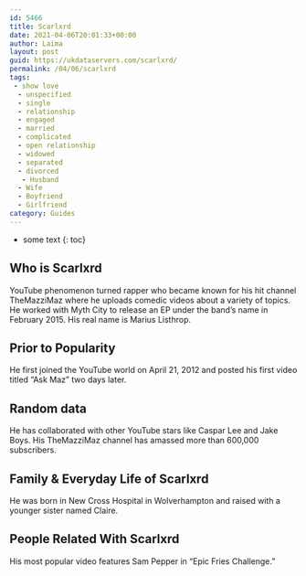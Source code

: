 ```yaml
---
id: 5466
title: Scarlxrd
date: 2021-04-06T20:01:33+00:00
author: Laima
layout: post
guid: https://ukdataservers.com/scarlxrd/
permalink: /04/06/scarlxrd
tags:
 - show love
  - unspecified
  - single
  - relationship
  - engaged
  - married
  - complicated
  - open relationship
  - widowed
  - separated
  - divorced
   - Husband
  - Wife
  - Boyfriend
  - Girlfriend
category: Guides
---
```


* some text
{: toc}


## Who is Scarlxrd
                  
                  
                  
YouTube phenomenon turned rapper who became known for his hit channel TheMazziMaz where he uploads comedic videos about a variety of topics. He worked with Myth City to release an EP under the band&#8217;s name in February 2015. His real name is Marius Listhrop. 
                  
              
            
              
            
                
                
                
## Prior to Popularity
                  
                  
                  
He first joined the YouTube world on April 21, 2012 and posted his first video titled &#8220;Ask Maz&#8221; two days later. 
                  
              
            
              
            
                
                
                
## Random data
                  
                  
                  
He has collaborated with other YouTube stars like Caspar Lee and Jake Boys. His TheMazziMaz channel has amassed more than 600,000 subscribers. 
                  
              
            
              
            
                
                
                
## Family & Everyday Life of Scarlxrd
                  
                  
                  
He was born in New Cross Hospital in Wolverhampton and raised with a younger sister named Claire. 
                  
              
            
              
            
                
                
                
## People Related With Scarlxrd
                  
                  
                  
His most popular video features Sam Pepper in &#8220;Epic Fries Challenge.&#8221; 
                  
              
            
              
            
                
              
            
              
              
            
            
              
            
          
          
          